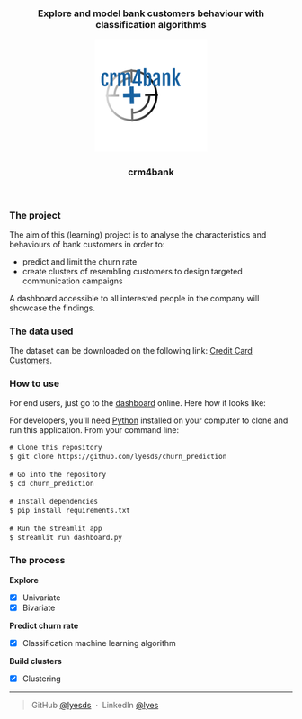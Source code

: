 <div align = "center">
<h3>
Explore and model bank customers behaviour with classification algorithms
</h3>
<img width = "200" src = /assets/logo.png alt="crm4bank">
  <br>
  <h3>crm4bank</h3>
  <br>
</div>

### The project

The aim of this (learning) project is to analyse the characteristics and behaviours of bank customers
in order to:
- predict and limit the churn rate
- create clusters of resembling customers to design targeted communication campaigns

A dashboard accessible to all interested people in the company will showcase the findings.

### The data used

The dataset can be downloaded on the following link: [Credit Card Customers](https://www.kaggle.com/sakshigoyal7/credit-card-customers).

### How to use

For end users, just go to the [dashboard]() online. Here how it looks like:



For developers, you'll need [Python](https://www.python.org/) installed on your computer to clone and run this application.
From your command line:
```
# Clone this repository
$ git clone https://github.com/lyesds/churn_prediction

# Go into the repository
$ cd churn_prediction

# Install dependencies
$ pip install requirements.txt

# Run the streamlit app
$ streamlit run dashboard.py
```

### The process

**Explore**
- [X] Univariate
- [X] Bivariate
  
**Predict churn rate**
- [X] Classification machine learning algorithm

**Build clusters**
- [X] Clustering


---
> GitHub [@lyesds](https://github.com/lyesds) &nbsp;&middot;&nbsp;
> LinkedIn [@lyes](https://www.linkedin.com/in/lyes-rouabah)

